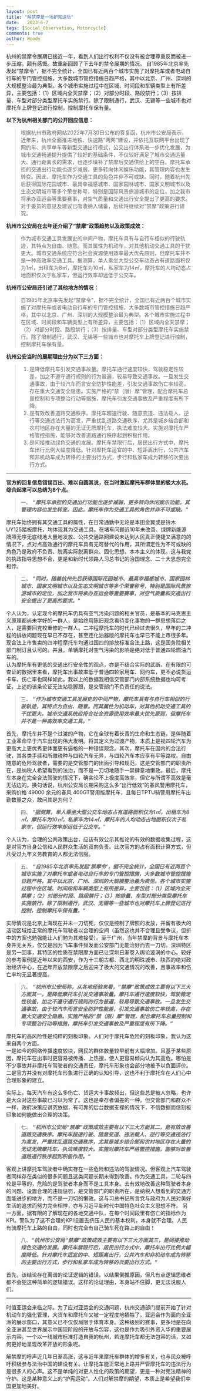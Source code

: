 ```yaml
---
layout: post
title: "解禁摩是一场护宪运动"
date:   2023-6-7
tags: [Social_Observation, Motorcycle]
comments: true
author: Woody
---
```



杭州的禁摩令展期已接近一年，看到人们出行权利不仅没有被合理尊重反而被进一步压缩，颇有感慨。故重新回顾了下去年的禁令展期的情况。
自1985年北京率先发起“禁摩令”，据不完全统计，全国已有近两百个城市实施了对摩托车或者电动自行车的专门管控措施，大多数城市管控措施日趋严格，其中以北京、广州、深圳的大规模整治最为典型。各个城市实施过程中在区域、时间段和车辆类型上有所差异，主要包括：（1）区域内全天禁摩；（2）对部分时段、路段禁行；（3）按排量、车型对部分类型摩托车实施禁行。除了限制通行，武汉、无锡等一些城市也对摩托车上牌登记进行控制，控制摩托车保有量。

**以下为杭州相关部门的公开回应信息：**

>根据杭州市政府网站2022年7月30日公布的答复函，杭州市公安局表示，近年来，杭州全面推进地铁、快速路“两网”建设，并依托互联网平台出现了网约车、共享单车等新型交通出行模式，公交出行体系进一步优化发展，为城市交通畅通提升提供了较好的基础条件，不仅较好满足了城市交通运量大、通行距离长的需求，也逐步填补了禁摩后交通供给上的空白。摩托车承担的交通出行功能也逐步减弱，更多转向休闲娱乐功能，其管理内容也发生转变。因此，摩托车作为交通工具的角色并非不可或缺。同时，随着杭州先后获得国际花园城市、最具幸福感城市、国家园林城市、国家文明城市以及生态文明城市等多个荣誉称号，特别是国际风景旅游城市的定位，加之我市将承办亚运会等重要赛事，对空气质量和交通出行安全提出了更高的要求。对于委员的意见及建议已吸收纳入储备，后续将继续对“禁摩”政策进行研究。

**杭州市公安局在去年还介绍了“禁摩”政策趋势以及政策成效：**

>作为城市交通工具发展史的中间产物，摩托车具有与自行车相似的行驶轨迹，其特点为自由、随意。而其属性为机动车，对其他机动交通工具的干扰更大。城市交通系统应符合社会资源使用效率最大优先原则，但摩托车并不是一种高效率交通工具。据测算，单人乘坐大型公交车动态占有道路面积仅为1㎡，出租车为8㎡，摩托车为10㎡，私家车为14㎡，摩托车的人均动态占地面积仅次于私家车，但运行效率却远低于公交车。

**杭州市公安局还引述了其他地方的情况：**

>自1985年北京率先发起“禁摩令”，据不完全统计，全国已有近两百个城市实施了对摩托车或者电动自行车的专门管控措施，大多数城市管控措施日趋严格，其中以北京、广州、深圳的大规模整治最为典型。各个城市实施过程中在区域、时间段和车辆类型上有所差异，主要包括：（1）区域内全天禁摩；（2）对部分时段、路段禁行；（3）按排量、车型对部分类型摩托车实施禁行。除了限制通行，武汉、无锡等一些城市也对摩托车上牌登记进行控制，控制摩托车保有量。

**杭州公安当时的展期理由分为以下三方面：**

> 1. 是降低摩托车引发交通事故量。摩托车通行速度较快，驾驶稳定性较差，加之不遵守通行规则的行为普遍，较易导致交通事故。一旦发生交通事故，由于较汽车而言安全防护性能差，引发交通事故伤亡率较高，存在重大交通安全隐患。实施严格的“禁（限）摩”管理，配合摩托车总量控制和专项整治行动等措施，摩托车引发交通事故及严重程度有所下降。<br>
> 2. 是有效改善道路交通秩序。摩托车超速行驶、随意变道、违法载人、逆行等交通违法行为高发，严重扰乱道路交通秩序，尤其是城乡结合部和农村地区存在大量的无证无牌摩托车，执法难度较大。实施对摩托车严格管控措施，能够对改善道路通行秩序起到积极作用。<br>
>3. 是间接推动绿色交通的发展。摩托车禁限行后，居民出行方式中，摩托车出行比例大幅度降低。针对摩托车适宜的中、短距离出行，公共汽车和非机动车成为转移的主要出行方式，步行和私家车成为转移的次要出行方式。

---

**官方的回复信息错误百出、难以自圆其说，在当时激起摩托车群体里的极大水花。综合起来可以总结为8个点。**

>一、 _**“摩托车承担的交通出行功能也逐步减弱，更多转向休闲娱乐功能，其管理内容也发生转变。因此，摩托车作为交通工具的角色并非不可或缺。”**_

摩托车始终拥有其交通工具的属性，在日常通勤中无论是本田金翼或是铃木UY125踏板摩托，均体现其为交通工具。在堵车问题近10年未改善、绿牌新能源牌照无序无底线地大量地发放、公共交通路网建设未达到人民真正便捷又满意的的情况下，点对点高效通行的摩托车具有无可替代的作用，其所谓定性为不可或缺的角色乃是政府不负责、脱离实际脱离群众、固化思想、本本主义的体现。这与我党的执政指导思想不合，更是和新时代领路人习总书记的治国理念、二十大思想完全相悖。

>二、 _**"同时，随着杭州先后获得国际花园城市、最具幸福感城市、国家园林城市、国家文明城市以及生态文明城市等多个荣誉称号，特别是国际风景旅游城市的定位，加之我市将承办亚运会等重要赛事，对空气质量和交通出行安全提出了更高的要求。"**_

个人认为，认定现今的摩托车仍具有空气污染问题的相关官员，是基本的马克思主义原理都尚未学好的一群人，是始终用陈旧观念看待变化事物的一群思想落后之人，是需要回党校重修的一群人。二冲程摩托车的时代已经过去很久，早年的二冲程的排放问题现在早已不存在，甚至连化油器版的摩托车也早已不能上市很多年。现合法上市售卖的四冲程摩托车均通过国四的排放标准合法上路，这是国务院相关部门制订且认可的。并且，单辆摩托对空气污染的影响是绝对低于普通四轮燃油汽车的。<br>
认为摩托车有更低的交通出行安全性的观点，亦是不结合实际的武断。在有限的可查证的数据里来看，摩托车出事故率低于普通四轮家用车、网约车，更不必说货运卡车，伤亡率也同样如此。我以上的数据我相信交管部门内部系统数据也均可考证，上述的该条论证无法站稳脚跟，是交管部门不负责任的说法。

>三、 _**“作为城市交通工具发展史的中间产物，摩托车具有与自行车相似的行驶轨迹，其特点为自由、随意。而其属性为机动车，对其他机动交通工具的干扰更大。城市交通系统应符合社会资源使用效率最大优先原则，但摩托车并不是一种高效率交通工具。”**_

首先，摩托车并不是个过渡的产物，它在全球有着长青的生命和生态链，是伴随着工业革命早于汽车出现的伟大发明。将其定义为过渡产物，本质上是视四轮汽车为更高大上更优秀更体面更有逼格的一种错误观念。其次，摩托车在国内的合法行驶，其各类手续和所缴税种与四轮汽车无异，与四轮汽车本应享有平等路权。自由随意的危险驾驶者，需要的是交管部门的出面引导和规范，这是交管部门的职责所在，是纳税人希望看到的法治，而不是一刀切地随手一禁肆意地懒政。最后，摩托车本身在完全合法驾驶的情况下，确实论不上极度高效率，但它与所谓不高效是毫无沾边的。换句话说，杭州公安局长期采购这么多“出行低效”的春风警用摩托车，采购价格 49000 余元的春风 400GT警用版摩托车，且每日TPTU骑警用摩托车出勤数量之众，敢问其是为何？

>四、 “_**据测算，单人乘坐大型公交车动态占有道路面积仅为1㎡，出租车为8㎡，摩托车为10㎡，私家车为14㎡，摩托车的人均动态占地面积仅次于私家车，但运行效率却远低于公交车。**_”

个人认为，合理的公共政策出台，应该有效公示其推论的有效的数据收集过程，这是对官方自身公信和人民群众生活的双向负责。此次官方的占有面积计算方式，但凡受过九年义务教育的人都无法信服。

>五、 _**“自1985年北京率先发起‘禁摩令’，据不完全统计，全国已有近两百个城市实施了对摩托车或者电动自行车的专门管控措施，大多数城市管控措施日趋严格，其中以北京、广州、深圳的大规模整治最为典型。各个城市实施过程中在区域、时间段和车辆类型上有所差异，主要包括：（1）区域内全天禁摩；（2）对部分时段、路段禁行；（3）按排量、车型对部分类型摩托车实施禁行。除了限制通行，武汉、无锡等一些城市也对摩托车上牌登记进行控制，控制摩托车保有量。”**_

实际情况是北京上海现在并未一刀切死，仅仅是控制了牌照的发放，并留有极大的活动区域给正常的摩托车驾驶者以合理的空间（虽然这也并不合理且受争议，但折中的方案也勉强能让人们勉为其难接受）。至于广州，当年禁摩的背景与摩托车本身并无关系，仅仅是因为飞车事件频发而公安部门无能治好而去一刀切。深圳特区是另一回事，其特区的性质在禁限摩方面已让深圳日渐卷入舆论漩涡的中心。较好的参考案例是近年以来的西安，作为十三朝古都、西北的明珠城市、陕西的绝对政治经济中心，在近年开放禁限摩之后迎来了极大的交通情况的改善，且事故率和伤亡率均无显著提高。

> 六、 _**“杭州市公安局称，从各地经验来看，“禁摩”政策成效主要有以下三大方面其一，是降低摩托车引发交通事故量。摩托车通行速度较快，驾驶稳定性较差，加之不遵守通行规则的行为普遍，较易导致交通事故。一旦发生交通事故，由于较汽车而言安全防护性能差，引发交通事故伤亡率较高，存在重大交通安全隐患。实施严格的“禁（限）摩”管理，配合摩托车总量控制和专项整治行动等措施，摩托车引发交通事故及严重程度有所下降。”**_

摩托车的高风险性是纯粹的刻板印象。人们对于摩托车危险的刻板印象，我认为这来自两个方面。<br>
一是如今的网络传播速度较块，网民的群体数量较早前有大幅增加。且基于某些原因，摩托车在出事时更容易被传播、上热搜，使人更容易倾向认为其高危。哪怕是不少事故并非摩托车驾驶者的交通责任，摩托车形象也会部分地被予以负面评价。<br>
二是官方并没有对摩托车形象进行正确的认知引导，这也不利于摩托车在人们心中合理形象的建立。

实际上，每天汽车有这么多伤亡、货运大卡事故频出，但这些总是被人忽略，也许是大众对这些事故已习以为常了。这也是幸存者偏差的一种。但交管部门和群众不一样，政府决策应讲究依据，有可靠的后台数据支撑的情况下，不信数据而信刻板印象如何能做出合理的决策。

> 七、 _**“杭州市公安局“禁摩”政策成效主要有以下三大方面其二，是有效改善道路交通秩序。摩托车超速行驶、随意变道、违法载人、逆行等交通违法行为高发，严重扰乱道路交通秩序，尤其是城乡结合部和农村地区存在大量的无证无牌摩托车，执法难度较大。实施对摩托车严格管控措施，能够对改善道路通行秩序起到积极作用。”**_

客观上讲摩托车驾驶者中确实存在一些危险和违法的驾驶情况。但客观上汽车驾驶者同样存在类似的很多问题且这类问题长期未得到改善。作为交通工具，二轮与四轮是平等的，危险的是驾驶者本身而不是工具本身。去有效地改善这种驾驶者本身的问题、设置合理的违规惩罚，是交管部门的职责所在，是纳税人想看到的交通方面能进步的地方，而不是一刀切的懒政。这与习总书记所言党与政府为人民对美好生活的追求而努力完全相悖，亦与习近平新时代中国特色社会主义思想不符。 另一方面，据有限的了解现在的各地交通中队，在每个时间段里有伤亡的指标作为KPI。警队为了这不合理的KPI设置去挤压人民的基本权利，本身就不合理。人民有骑摩托车上路的自由，同时也完全有自己骑车死在路上的自由！

> 八、_**“杭州市公安局“禁摩”政策成效主要有以下三大方面其三，是间接推动绿色交通的发展。摩托车禁限行后，居民出行方式中，摩托车出行比例大幅度降低。针对摩托车适宜的中、短距离出行，公共汽车和非机动车成为转移的主要出行方式，步行和私家车成为转移的次要出行方式。”**_

首先，该结论存在离谱的论证逻辑的错误。以结果倒推原因，但凡有点逻辑思维者都不会犯这种简单的逻辑错误。这样的论证理由，本身站不住脚，更无法说服人们。 

---
时值亚运会来临之际。为了应对亚运会的交通问题，杭州交通部门提前开始了针对机动车的强化管理，大货车和摩托车又被一定程度地牺牲了。亚运会作为面向全亚洲的展示窗口，其意义已不仅仅局限于体育本身。这种级别的赛事，更多地是在向全亚洲甚至世界展示中国现阶段的开放与包容，这也是作为吸引外资入华的重要展示内容。一个以一线城市标准打造自我的杭州，若连摩托车都无法包容的话，又如何更好地呈现改革开放的形象呢。

解禁摩的呼声近几年日渐高涨，这与近年来摩托车群体的增多有关，也与民众被呼吁积极参与法治中国的建设有关。让摩托车能正常地上路并严管摩托车的违法行为是很多人的心声。这不是单纯的对更人性化的政策的期望，更是一种对宪法精神的守护。这是某种意义上的“护宪运动”。人们对解禁摩的期望，本质上是希望我们中国更加地美好。
